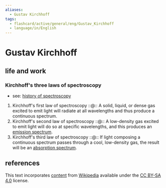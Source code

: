 ```yaml
---
aliases:
  - Gustav Kirchhoff
tags:
  - flashcard/active/general/eng/Gustav_Kirchhoff
  - language/in/English
---
```


# Gustav Kirchhoff

## life and work

### Kirchhoff's three laws of spectroscopy

- see: [history of spectroscopy](history%20of%20spectroscopy.md)

1. Kirchhoff's first law of spectroscopy ::@:: A solid, liquid, or dense gas excited to emit light will radiate at all wavelengths and thus produce a continuous spectrum. <!--SR:!2026-04-05,413,290!2027-02-07,704,330-->
2. Kirchhoff's second law of spectroscopy ::@:: A low-density gas excited to emit light will do so at specific wavelengths, and this produces an [emission spectrum](emission%20spectrum.md). <!--SR:!2025-09-28,306,290!2027-01-31,633,310-->
3. Kirchhoff's third law of spectroscopy ::@:: If light composing a continuous spectrum passes through a cool, low-density gas, the result will be an [absorption spectrum](absorption%20spectroscopy.md#absorption%20spectrum). <!--SR:!2026-06-26,480,310!2026-02-25,383,290-->

## references

This text incorporates [content](https://en.wikipedia.org/wiki/Gustav_Kirchhoff) from [Wikipedia](Wikipedia.md) available under the [CC BY-SA 4.0](https://creativecommons.org/licenses/by-sa/4.0/) license.
